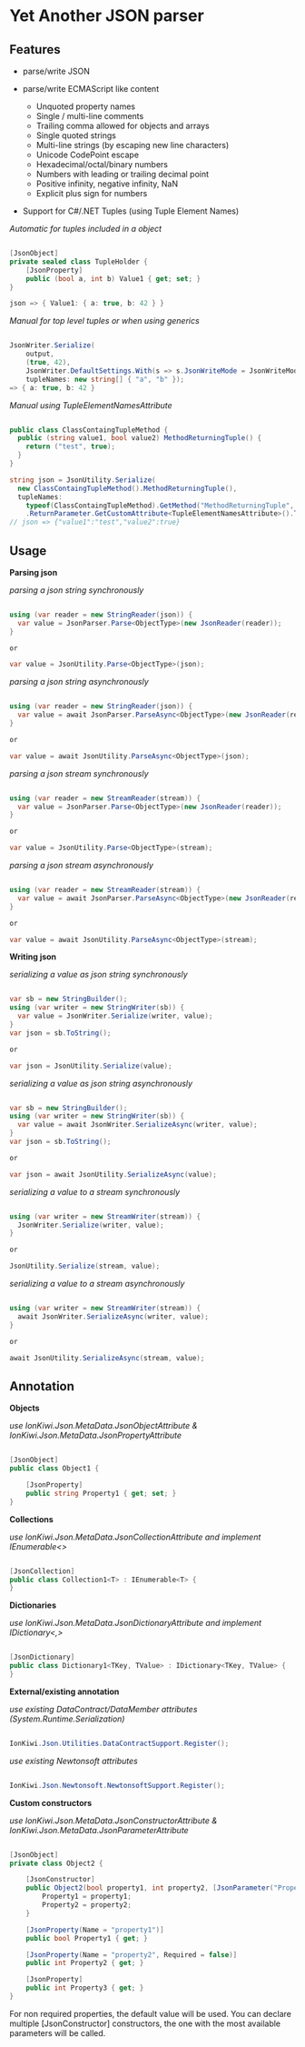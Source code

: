 # Yet Another JSON parser

## Features

* parse/write JSON
* parse/write ECMAScript like content
	* Unquoted property names
	* Single / multi-line comments
	* Trailing comma allowed for objects and arrays
	* Single quoted strings
	* Multi-line strings (by escaping new line characters)
	* Unicode CodePoint escape
	* Hexadecimal/octal/binary numbers
	* Numbers with leading or trailing decimal point
	* Positive infinity, negative infinity, NaN
	* Explicit plus sign for numbers

* Support for C#/.NET Tuples (using Tuple Element Names)

_Automatic for tuples included in a object_

```csharp

[JsonObject]
private sealed class TupleHolder {
	[JsonProperty]
	public (bool a, int b) Value1 { get; set; }
}

json => { Value1: { a: true, b: 42 } }

```

_Manual for top level tuples or when using generics_

```csharp

JsonWriter.Serialize(
    output,
    (true, 42),
    JsonWriter.DefaultSettings.With(s => s.JsonWriteMode = JsonWriteMode.ECMAScript),
    tupleNames: new string[] { "a", "b" });
=> { a: true, b: 42 }

```

_Manual using TupleElementNamesAttribute_

```csharp

public class ClassContaingTupleMethod {
  public (string value1, bool value2) MethodReturningTuple() {
    return ("test", true);
  }
}

string json = JsonUtility.Serialize(
  new ClassContaingTupleMethod().MethodReturningTuple(),
  tupleNames: 
    typeof(ClassContaingTupleMethod).GetMethod("MethodReturningTuple", BindingFlags.Instance | BindingFlags.Public)
    .ReturnParameter.GetCustomAttribute<TupleElementNamesAttribute>().TransformNames.ToArray());
// json => {"value1":"test","value2":true}

```

## Usage

**Parsing json**

_parsing a json string synchronously_
```csharp

using (var reader = new StringReader(json)) {
  var value = JsonParser.Parse<ObjectType>(new JsonReader(reader));
}

or

var value = JsonUtility.Parse<ObjectType>(json);

```

_parsing a json string asynchronously_

```csharp

using (var reader = new StringReader(json)) {
  var value = await JsonParser.ParseAsync<ObjectType>(new JsonReader(reader));
}

or

var value = await JsonUtility.ParseAsync<ObjectType>(json);

```

_parsing a json stream synchronously_

```csharp

using (var reader = new StreamReader(stream)) {
  var value = JsonParser.Parse<ObjectType>(new JsonReader(reader));
}

or

var value = JsonUtility.Parse<ObjectType>(stream);

```

_parsing a json stream asynchronously_

```csharp

using (var reader = new StreamReader(stream)) {
  var value = await JsonParser.ParseAsync<ObjectType>(new JsonReader(reader));
}

or

var value = await JsonUtility.ParseAsync<ObjectType>(stream);

```

**Writing json**

_serializing a value as json string synchronously_
```csharp

var sb = new StringBuilder();
using (var writer = new StringWriter(sb)) {
  var value = JsonWriter.Serialize(writer, value);
}
var json = sb.ToString();

or

var json = JsonUtility.Serialize(value);

```

_serializing a value as json string asynchronously_

```csharp

var sb = new StringBuilder();
using (var writer = new StringWriter(sb)) {
  var value = await JsonWriter.SerializeAsync(writer, value);
}
var json = sb.ToString();

or

var json = await JsonUtility.SerializeAsync(value);

```

_serializing a value to a stream synchronously_

```csharp

using (var writer = new StreamWriter(stream)) {
  JsonWriter.Serialize(writer, value);
}

or

JsonUtility.Serialize(stream, value);

```

_serializing a value to a stream asynchronously_

```csharp

using (var writer = new StreamWriter(stream)) {
  await JsonWriter.SerializeAsync(writer, value);
}

or

await JsonUtility.SerializeAsync(stream, value);

```


## Annotation

**Objects**

_use IonKiwi.Json.MetaData.JsonObjectAttribute & IonKiwi.Json.MetaData.JsonPropertyAttribute_

```csharp

[JsonObject]
public class Object1 {

	[JsonProperty]
	public string Property1 { get; set; }
}

```

**Collections**

_use IonKiwi.Json.MetaData.JsonCollectionAttribute and implement IEnumerable<>_

```csharp

[JsonCollection]
public class Collection1<T> : IEnumerable<T> {
}

```

**Dictionaries**

_use IonKiwi.Json.MetaData.JsonDictionaryAttribute and implement IDictionary<,>_

```csharp

[JsonDictionary]
public class Dictionary1<TKey, TValue> : IDictionary<TKey, TValue> {
}

```

**External/existing annotation**

_use existing DataContract/DataMember attributes (System.Runtime.Serialization)_

```csharp

IonKiwi.Json.Utilities.DataContractSupport.Register();

```

_use existing Newtonsoft attributes_

```csharp

IonKiwi.Json.Newtonsoft.NewtonsoftSupport.Register();

```

**Custom constructors**

_use IonKiwi.Json.MetaData.JsonConstructorAttribute & IonKiwi.Json.MetaData.JsonParameterAttribute_

```csharp

[JsonObject]
private class Object2 {

	[JsonConstructor]
	public Object2(bool property1, int property2, [JsonParameter("Property3")]int property3) {
		Property1 = property1;
		Property2 = property2;
	}

	[JsonProperty(Name = "property1")]
	public bool Property1 { get; }

	[JsonProperty(Name = "property2", Required = false)]
	public int Property2 { get; }

	[JsonProperty]
	public int Property3 { get; }
}

```

For non required properties, the default value will be used.
You can declare multiple [JsonConstructor] constructors, the one with the most available parameters will be called.
